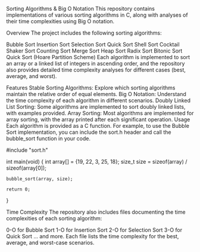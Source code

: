 Sorting Algorithms & Big O Notation
This repository contains implementations of various sorting algorithms in C, along with analyses of their time complexities using Big O notation.

Overview
The project includes the following sorting algorithms:

Bubble Sort
Insertion Sort
Selection Sort
Quick Sort
Shell Sort
Cocktail Shaker Sort
Counting Sort
Merge Sort
Heap Sort
Radix Sort
Bitonic Sort
Quick Sort (Hoare Partition Scheme)
Each algorithm is implemented to sort an array or a linked list of integers in ascending order, and the repository also provides detailed time complexity analyses for different cases (best, average, and worst).

Features
Stable Sorting Algorithms: Explore which sorting algorithms maintain the relative order of equal elements.
Big O Notation: Understand the time complexity of each algorithm in different scenarios.
Doubly Linked List Sorting: Some algorithms are implemented to sort doubly linked lists, with examples provided.
Array Sorting: Most algorithms are implemented for array sorting, with the array printed after each significant operation.
Usage
Each algorithm is provided as a C function. For example, to use the Bubble Sort implementation, you can include the sort.h header and call the bubble_sort function in your code.

#include "sort.h"

int main(void)
{
    int array[] = {19, 22, 3, 25, 18};
    size_t size = sizeof(array) / sizeof(array[0]);

    bubble_sort(array, size);

    return 0;
}

Time Complexity
The repository also includes files documenting the time complexities of each sorting algorithm:

0-O for Bubble Sort
1-O for Insertion Sort
2-O for Selection Sort
3-O for Quick Sort
... and more.
Each file lists the time complexity for the best, average, and worst-case scenarios.
